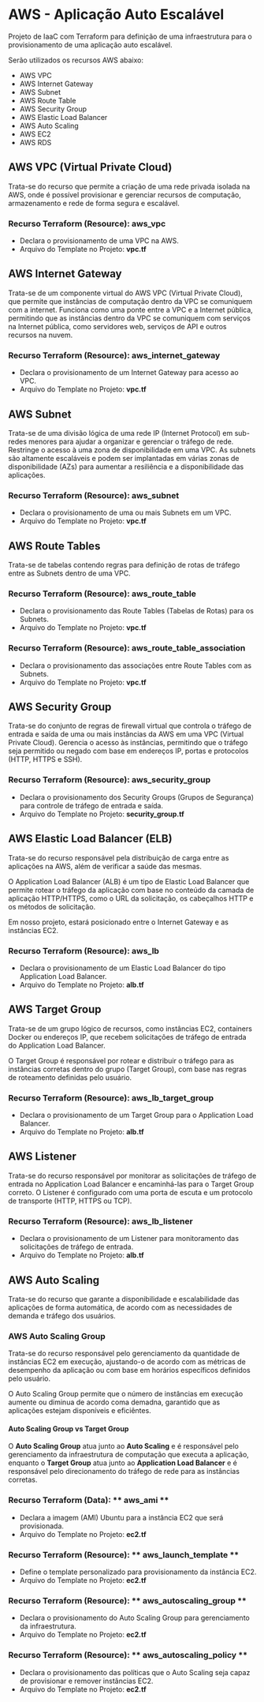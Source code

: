 # AWS - Aplicação Auto Escalável

Projeto de IaaC com Terraform para definição de uma infraestrutura para o provisionamento de uma aplicação auto escalável.

Serão utilizados os recursos AWS abaixo:

- AWS VPC
- AWS Internet Gateway
- AWS Subnet
- AWS Route Table
- AWS Security Group
- AWS Elastic Load Balancer
- AWS Auto Scaling
- AWS EC2
- AWS RDS

## AWS VPC (Virtual Private Cloud)

Trata-se do recurso que permite a criação de uma rede privada isolada na AWS, onde é possível provisionar e gerenciar recursos de computação, armazenamento e rede de forma segura e escalável.

### Recurso Terraform (Resource): **aws_vpc**

- Declara o provisionamento de uma VPC na AWS.
- Arquivo do Template no Projeto: **vpc.tf**

## AWS Internet Gateway

Trata-se de um componente virtual do AWS VPC (Virtual Private Cloud), que permite que instâncias de computação dentro da VPC se comuniquem com a internet. Funciona como uma ponte entre a VPC e a Internet pública, permitindo que as instâncias dentro da VPC se comuniquem com serviços na Internet pública, como servidores web, serviços de API e outros recursos na nuvem.

### Recurso Terraform (Resource): **aws_internet_gateway**

- Declara o provisionamento de um Internet Gateway para acesso ao VPC.
- Arquivo do Template no Projeto: **vpc.tf**

## AWS Subnet 

Trata-se de uma divisão lógica de uma rede IP (Internet Protocol) em sub-redes menores para ajudar a organizar e gerenciar o tráfego de rede. Restringe o acesso à uma zona de disponibilidade em uma VPC.
As subnets são altamente escaláveis e podem ser implantadas em várias zonas de disponibilidade (AZs) para aumentar a resiliência e a disponibilidade das aplicações.

### Recurso Terraform (Resource): **aws_subnet**

- Declara o provisionamento de uma ou mais Subnets em um VPC.
- Arquivo do Template no Projeto: **vpc.tf**

## AWS Route Tables 

Trata-se de tabelas contendo regras para definição de rotas de tráfego entre as Subnets dentro de uma VPC. 

### Recurso Terraform (Resource): **aws_route_table**

- Declara o provisionamento das Route Tables (Tabelas de Rotas) para os Subnets.
- Arquivo do Template no Projeto: **vpc.tf**

### Recurso Terraform (Resource): aws_route_table_association

- Declara o provisionamento das associações entre Route Tables com as Subnets.
- Arquivo do Template no Projeto: **vpc.tf**

## AWS Security Group

Trata-se do conjunto de regras de firewall virtual que controla o tráfego de entrada e saída de uma ou mais instâncias da AWS em uma VPC (Virtual Private Cloud). Gerencia o acesso às instâncias, permitindo que o tráfego seja permitido ou negado com base em endereços IP, portas e protocolos (HTTP, HTTPS e SSH).

### Recurso Terraform (Resource): **aws_security_group**

- Declara o provisionamento dos Security Groups (Grupos de Segurança) para controle de tráfego de entrada e saída.
- Arquivo do Template no Projeto: **security_group.tf**

## AWS Elastic Load Balancer (ELB)

Trata-se do recurso responsável pela distribuição de carga entre as aplicações na AWS, além de verificar a saúde das mesmas.

O Application Load Balancer (ALB) é um tipo de Elastic Load Balancer que permite rotear o tráfego da aplicação com base no conteúdo da camada de aplicação HTTP/HTTPS, como o URL da solicitação, os cabeçalhos HTTP e os métodos de solicitação. 

Em nosso projeto, estará posicionado entre o Internet Gateway e as instâncias EC2.

### Recurso Terraform (Resource): **aws_lb**

- Declara o provisionamento de um Elastic Load Balancer do tipo Application Load Balancer.
- Arquivo do Template no Projeto: **alb.tf**

## AWS Target Group

Trata-se de um grupo lógico de recursos, como instâncias EC2, containers Docker ou endereços IP, que recebem solicitações de tráfego de entrada do Application Load Balancer. 

O Target Group é responsável por rotear e distribuir o tráfego para as instâncias corretas dentro do grupo (Target Group), com base nas regras de roteamento definidas pelo usuário.

### Recurso Terraform (Resource): **aws_lb_target_group**

- Declara o provisionamento de um Target Group para o Application Load Balancer.
- Arquivo do Template no Projeto: **alb.tf**

## AWS Listener

Trata-se do recurso responsável por monitorar as solicitações de tráfego de entrada no Application Load Balancer e encaminhá-las para o Target Group correto. O Listener é configurado com uma porta de escuta e um protocolo de transporte (HTTP, HTTPS ou TCP). 

### Recurso Terraform (Resource): **aws_lb_listener**

- Declara o provisionamento de um Listener para monitoramento das solicitações de tráfego de entrada.
- Arquivo do Template no Projeto: **alb.tf**

## AWS Auto Scaling

Trata-se do recurso que garante a disponibilidade e escalabilidade das aplicações de forma automática, de acordo com as necessidades de demanda e tráfego dos usuários.

### AWS Auto Scaling Group

Trata-se do recurso responsável pelo gerenciamento da quantidade de instâncias EC2 em execução, ajustando-o de acordo com as métricas de desempenho da aplicação ou com base em horários específicos definidos pelo usuário. 

O Auto Scaling Group permite que o número de instâncias em execução aumente ou diminua de acordo coma demadna, garantido que as aplicações estejam disponíveis e eficiêntes.


#### Auto Scaling Group vs Target Group

O **Auto Scaling Group** atua junto ao **Auto Scaling** e é responsável pelo gerenciamento da infraestrutura de computação que executa a aplicação, enquanto o **Target Group** atua junto ao **Application Load Balancer** e é responsável pelo direcionamento do tráfego de rede para as instâncias corretas.

### Recurso Terraform (Data): ** aws_ami **

- Declara a imagem (AMI) Ubuntu para a instância EC2 que será provisionada.
- Arquivo do Template no Projeto: **ec2.tf**

### Recurso Terraform (Resource): ** aws_launch_template **

- Define o template personalizado para provisionamento da instância EC2.
- Arquivo do Template no Projeto: **ec2.tf**

### Recurso Terraform (Resource): ** aws_autoscaling_group **

- Declara o provisionamento do Auto Scaling Group para gerenciamento da infraestrutura.
- Arquivo do Template no Projeto: **ec2.tf**

### Recurso Terraform (Resource): ** aws_autoscaling_policy **

- Declara o provisionamento das políticas que o Auto Scaling seja capaz de provisionar e remover instâncias EC2.
- Arquivo do Template no Projeto: **ec2.tf**